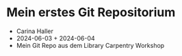 # Mein erstes Git Repositorium

- Carina Haller
- 2024-06-03 + 2024-06-04
- Mein Git Repo aus dem Library Carpentry Workshop
